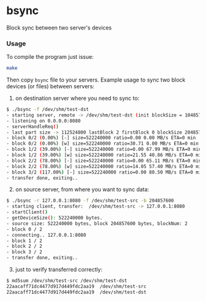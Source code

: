# bsync
Block sync between two server's devices

### Usage
To compile the program just issue:
```bash
make
```

Then copy `bsync` file to your servers.
Example usage to sync two block devices (or files) between servers:

1. on destination server where you need to sync to:
```bash
$ ./bsync -f /dev/shm/test-dst
- starting server, remote -> /dev/shm/test-dst (init blockSize = 104857600 )
- listening on 0.0.0.0:8080
- serverHandleReq()
- last part size -> 112524800 lastBlock 2 firstBlock 0 blockSize 204857600
- block 0/2 (0.00%) [-] size=522240000 ratio=0.00 0.00 MB/s ETA=0 min
- block 0/2 (0.00%) [w] size=522240000 ratio=30.71 0.00 MB/s ETA=0 min
- block 1/2 (39.00%) [-] size=522240000 ratio=0.00 67.99 MB/s ETA=0 min
- block 1/2 (39.00%) [w] size=522240000 ratio=21.55 40.86 MB/s ETA=0 min
- block 2/2 (78.00%) [-] size=522240000 ratio=0.00 65.11 MB/s ETA=0 min
- block 2/2 (78.00%) [w] size=522240000 ratio=14.05 57.40 MB/s ETA=0 min
- block 3/2 (117.00%) [-] size=522240000 ratio=0.00 80.50 MB/s ETA=0 min
- transfer done, exiting..
```

2. on source server, from where you want to sync data:
```bash
$ ./bsync -r 127.0.0.1:8080 -f /dev/shm/test-src -b 204857600
- starting client, transfer:  /dev/shm/test-src -> 127.0.0.1:8080
- startClient()
- getDeviceSize(): 522240000 bytes.
- source size: 522240000 bytes, block 204857600 bytes, blockNum: 2
- block 0 / 2
- connecting.. 127.0.0.1:8080
- block 1 / 2
- block 2 / 2
- block 3 / 2
- transfer done, exiting..
```

3. just to verify transferred correctly:
```bash
$ md5sum /dev/shm/test-src /dev/shm/test-dst
22aacaff71dc4477d917d449fdc2aa19  /dev/shm/test-src
22aacaff71dc4477d917d449fdc2aa19  /dev/shm/test-dst
```
